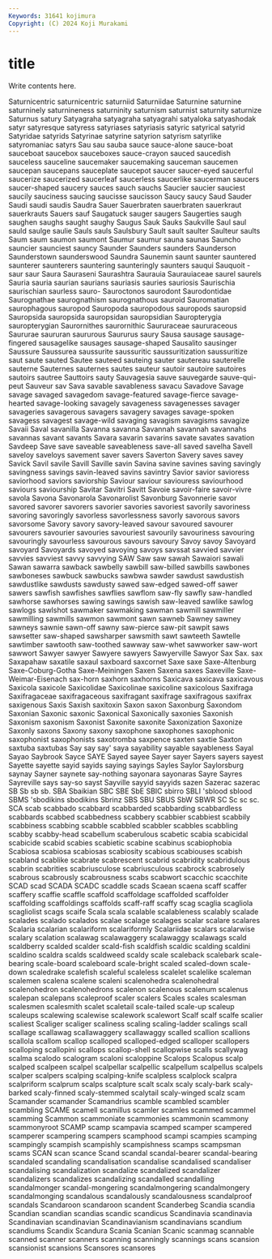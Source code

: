 ```yaml
---
Keywords: 31641 kojimura
Copyright: (C) 2024 Koji Murakami
---
```


# title

Write contents here.



 Saturnicentric saturnicentric saturniid Saturniidae Saturnine saturnine saturninely saturnineness
saturninity saturnism saturnist saturnity saturnize Saturnus satury Satyagraha satyagraha satyagrahi
satyaloka satyashodak satyr satyresque satyress satyriases satyriasis satyric satyrical satyrid
Satyridae satyrids Satyrinae satyrine satyrion satyrism satyrlike satyromaniac satyrs Sau
sau sauba sauce sauce-alone sauce-boat sauceboat saucebox sauceboxes sauce-crayon sauced
saucedish sauceless sauceline saucemaker saucemaking sauceman saucemen saucepan saucepans sauceplate
saucepot saucer saucer-eyed saucerful saucerize saucerized saucerleaf saucerless saucerlike saucerman
saucers saucer-shaped saucery sauces sauch sauchs Saucier saucier sauciest saucily
sauciness saucing saucisse saucisson Saucy saucy Saud Sauder Saudi saudi
saudis Saudra Sauer Sauerbraten sauerbraten sauerkraut sauerkrauts Sauers sauf Saugatuck
sauger saugers Saugerties saugh saughen saughs saught saughy Saugus Sauk
Sauks Saukville Saul saul sauld saulge saulie Sauls sauls Saulsbury
Sault sault saulter Saulteur saults Saum saum saumon saumont Saumur
saumur sauna saunas Sauncho sauncier saunciest sauncy Saunder Saunders saunders
Saunderson Saunderstown saunderswood Saundra Saunemin saunt saunter sauntered saunterer saunterers
sauntering saunteringly saunters sauqui Sauquoit -saur saur Saura Sauraseni Saurashtra
Saurauia Saurauiaceae saurel saurels Sauria sauria saurian saurians sauriasis sauries
sauriosis Saurischia saurischian saurless sauro- Sauroctonos saurodont Saurodontidae Saurognathae saurognathism
saurognathous sauroid Sauromatian saurophagous sauropod Sauropoda sauropodous sauropods sauropsid Sauropsida
sauropsida sauropsidan sauropsidian Sauropterygia sauropterygian Saurornithes saurornithic Saururaceae saururaceous Saururae
saururan saururous Saururus saury Sausa sausage sausage-fingered sausagelike sausages sausage-shaped
Sausalito sausinger Saussure Saussurea saussurite saussuritic saussuritization saussuritize saut saute
sauted Sautee sauteed sauteing sauter sautereau sauterelle sauterne Sauternes sauternes
sautes sauteur sautoir sautoire sautoires sautoirs sautree Sauttoirs sauty Sauvagesia
sauve sauvegarde sauve-qui-peut Sauveur sav Sava savable savableness savacu Savadove
Savage savage savaged savagedom savage-featured savage-fierce savage-hearted savage-looking savagely savageness
savagenesses savager savageries savagerous savagers savagery savages savage-spoken savagess savagest
savage-wild savaging savagism savagisms savagize Savaii Saval savanilla Savanna savanna
Savannah savannah savannahs savannas savant savants Savara savarin savarins savate
savates savation Savdeep Save save saveable saveableness save-all saved savelha
Savell saveloy saveloys savement saver savers Saverton Savery saves savey
Savick Savil savile Savill Saville savin Savina savine savines saving
savingly savingness savings savin-leaved savins savintry Savior savior savioress saviorhood
saviors saviorship Saviour saviour saviouress saviourhood saviours saviourship Savitar Savitri
Savitt Savoie savoir-faire savoir-vivre savola Savona Savonarola Savonarolist Savonburg Savonnerie
savor savored savorer savorers savorier savories savoriest savorily savoriness savoring
savoringly savorless savorlessness savorly savorous savors savorsome Savory savory savory-leaved
savour savoured savourer savourers savourier savouries savouriest savourily savouriness savouring
savouringly savourless savourous savours savoury Savoy savoy Savoyard savoyard Savoyards
savoyed savoying savoys savssat savvied savvier savvies savviest savvy savvying
SAW Saw saw sawah Sawaiori sawali Sawan sawarra sawback sawbelly
sawbill saw-billed sawbills sawbones sawboneses sawbuck sawbucks sawbwa sawder sawdust
sawdustish sawdustlike sawdusts sawdusty sawed saw-edged sawed-off sawer sawers sawfish
sawfishes sawflies sawflom saw-fly sawfly saw-handled sawhorse sawhorses sawing sawings
sawish saw-leaved sawlike sawlog sawlogs sawlshot sawmaker sawmaking sawman sawmill
sawmiller sawmilling sawmills sawmon sawmont sawn sawneb Sawney sawney sawneys
sawnie sawn-off sawny saw-pierce saw-pit sawpit saws sawsetter saw-shaped sawsharper
sawsmith sawt sawteeth Sawtelle sawtimber sawtooth saw-toothed sawway saw-whet sawworker
saw-wort sawwort Sawyer sawyer Sawyere sawyers Sawyerville Sawyor Sax Sax.
sax Saxapahaw saxatile saxaul saxboard saxcornet Saxe saxe Saxe-Altenburg Saxe-Coburg-Gotha
Saxe-Meiningen Saxen Saxena saxes Saxeville Saxe-Weimar-Eisenach sax-horn saxhorn saxhorns Saxicava
saxicava saxicavous Saxicola saxicole Saxicolidae Saxicolinae saxicoline saxicolous Saxifraga Saxifragaceae
saxifragaceous saxifragant saxifrage saxifragous saxifrax saxigenous Saxis Saxish saxitoxin Saxon
saxon Saxonburg Saxondom Saxonian Saxonic saxonic Saxonical Saxonically saxonies Saxonish
Saxonism saxonism Saxonist Saxonite saxonite Saxonization Saxonize Saxonly saxons Saxony
saxony saxophone saxophones saxophonic saxophonist saxophonists saxotromba saxpence saxten saxtie
Saxton saxtuba saxtubas Say say say' saya sayability sayable sayableness
Sayal Sayao Saybrook Sayce SAYE Sayed sayee Sayer sayer Sayers
sayers sayest Sayette sayette sayid sayids saying sayings Sayles Saylor
Saylorsburg saynay Sayner saynete say-nothing sayonara sayonaras Sayre Sayres Sayreville
says say-so sayst Sayville sayyid sayyids sazen Sazerac sazerac SB
Sb sb sb. SBA Sbaikian SBC SBE SbE SBIC sbirro
SBLI 'sblood sblood SBMS 'sbodikins sbodikins Sbrinz SBS SBU SBUS
SbW SBWR SC Sc sc sc. SCA scab scabbado scabbard
scabbarded scabbarding scabbardless scabbards scabbed scabbedness scabbery scabbier scabbiest scabbily
scabbiness scabbing scabble scabbled scabbler scabbles scabbling scabby scabby-head scabellum
scaberulous scabetic scabia scabicidal scabicide scabid scabies scabietic scabine scabinus
scabiophobia Scabiosa scabiosa scabiosas scabiosity scabious scabiouses scabish scabland scablike
scabrate scabrescent scabrid scabridity scabridulous scabrin scabrities scabriusculose scabriusculous scabrock
scabrosely scabrous scabrously scabrousness scabs scabwort scacchic scacchite SCAD scad
SCADA SCADC scaddle scads Scaean scaena scaff scaffer scaffery scaffie
scaffle scaffold scaffoldage scaffolded scaffolder scaffolding scaffoldings scaffolds scaff-raff scaffy
scag scaglia scagliola scagliolist scags scaife Scala scala scalable scalableness
scalably scalade scalades scalado scalados scalae scalage scalages scalar scalare
scalares Scalaria scalarian scalariform scalariformly Scalariidae scalars scalarwise scalary scalation
scalawag scalawaggery scalawaggy scalawags scald scaldberry scalded scalder scald-fish scaldfish
scaldic scalding scaldini scaldino scaldra scalds scaldweed scaldy scale scaleback
scalebark scale-bearing scale-board scaleboard scale-bright scaled scaled-down scale-down scaledrake scalefish
scaleful scaleless scalelet scalelike scaleman scalemen scalena scalene scaleni scalenohedra
scalenohedral scalenohedron scalenohedrons scalenon scalenous scalenum scalenus scalepan scalepans scaleproof
scaler scalers Scales scales scalesman scalesmen scalesmith scalet scaletail scale-tailed
scale-up scaleup scaleups scalewing scalewise scalework scalewort Scalf scalf scalfe
scalier scaliest Scaliger scaliger scaliness scaling scaling-ladder scalings scall scallage
scallawag scallawaggery scallawaggy scalled scallion scallions scallola scallom scallop scalloped
scalloped-edged scalloper scallopers scalloping scallopini scallops scallop-shell scallopwise scalls scallywag
scalma scalodo scalogram scaloni scaloppine Scalops Scalopus scalp scalped scalpeen
scalpel scalpellar scalpellic scalpellum scalpellus scalpels scalper scalpers scalping scalping-knife
scalpless scalplock scalpra scalpriform scalprum scalps scalpture scalt scalx scaly
scaly-bark scaly-barked scaly-finned scaly-stemmed scalytail scaly-winged scalz scam Scamander scamander
Scamandrius scamble scambled scambler scambling SCAME scamell scamillus scamler scamles
scammed scammel scamming Scammon scammoniate scammonies scammonin scammony scammonyroot SCAMP
scamp scampavia scamped scamper scampered scamperer scampering scampers scamphood scampi
scampies scamping scampingly scampish scampishly scampishness scamps scampsman scams SCAN
scan scance Scand scandal scandal-bearer scandal-bearing scandaled scandaling scandalisation scandalise
scandalised scandaliser scandalising scandalization scandalize scandalized scandalizer scandalizers scandalizes scandalizing
scandalled scandalling scandalmonger scandal-mongering scandalmongering scandalmongery scandalmonging scandalous scandalously scandalousness
scandalproof scandals Scandaroon scandaroon scandent Scanderbeg Scandia scandia Scandian scandian
scandias scandic scandicus Scandinavia scandinavia Scandinavian scandinavian Scandinavianism scandinavians scandium
scandiums Scandix Scandura Scania Scanian Scanic scanmag scannable scanned scanner
scanners scanning scanningly scannings scans scansion scansionist scansions Scansores scansores
